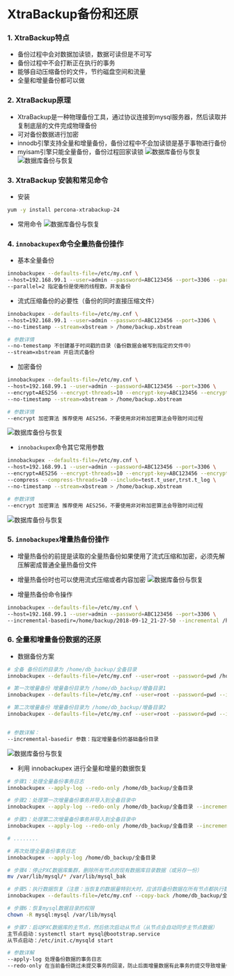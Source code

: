 # XtraBackup备份和还原

### 1. XtraBackup特点
- 备份过程中会对数据加读锁，数据可读但是不可写
- 备份过程中不会打断正在执行的事务
- 能够自动压缩备份的文件，节约磁盘空间和流量
- 全量和增量备份都可以做

### 2. XtraBackup原理
- XtraBackup是一种物理备份工具，通过协议连接到mysql服务器，然后读取并复制底层的文件完成物理备份
- 可对备份数据进行加密
- innodb引擎支持全量和增量备份，备份过程中不会加读锁是基于事物进行备份
- myisam引擎只能全量备份，备份过程回家读锁
![数据库备份与恢复](./images/2-7.png)
![数据库备份与恢复](./images/3-1.png)

### 3. XtraBackup 安装和常见命令
- 安装
```bash
yum -y install percona-xtrabackup-24
```
- 常用命令
![数据库备份与恢复](./images/2-8.png)

### 4. `innobackupex`命令全量热备份操作
- 基本全量备份
```bash
innobackupex --defaults-file=/etc/my.cnf \
--host=192.168.99.1 --user=admin --password=ABC123456 --port=3306 --parallel=2 /home/backup
--parallel=2 指定备份是使用的线程数，并发备份 
```
- 流式压缩备份的必要性（备份的同时直接压缩文件）
```bash
innobackupex --defaults-file=/etc/my.cnf \
--host=192.168.99.1 --user=admin --password=ABC123456 --port=3306 \
--no-timestamp --stream=xbstream > /home/backup.xbstream

# 参数详情
--no-temestamp 不创建基于时间戳的目录（备份数据会被写到指定的文件中）
--stream=xbstream 开启流式备份
```
- 加密备份
```bash
innobackupex --defaults-file=/etc/my.cnf \
--host=192.168.99.1 --user=admin --password=ABC123456 --port=3306 \
--encrypt=AES256 --encrypt-threads=10 --encrypt-key=ABC123456 --encrypt-chunk-size=512 \
--no-timestamp --stream=xbstream > /home/backup.xbstream

# 参数详情
--encrypt 加密算法 推荐使用 AES256，不要使用非对称加密算法会导致时间过程
```
![数据库备份与恢复](./images/3-2.png)

- `innobackupex`命令其它常用参数
```bash
innobackupex --defaults-file=/etc/my.cnf \
--host=192.168.99.1 --user=admin --password=ABC123456 --port=3306 \
--encrypt=AES256 --encrypt-threads=10 --encrypt-key=ABC123456 --encrypt-chunk-size=512 \
--compress --compress-threads=10 --include=test.t_user,trst.t_log \
--no-timestamp --stream=xbstream > /home/backup.xbstream

# 参数详情
--encrypt 加密算法 推荐使用 AES256，不要使用非对称加密算法会导致时间过程
```
![数据库备份与恢复](./images/3-3.png)

### 5. `innobackupex`增量热备份操作 
- 增量热备份的前提是读取的全量热备份如果使用了流式压缩和加密，必须先解压解密成普通全量热备份文件
- 增量热备份时也可以使用流式压缩或者内容加密
![数据库备份与恢复](./images/3-4.png)

- 增量热备份命令操作

```bash
innobackupex --defaults-file=/etc/my.cnf \
--host=192.168.99.1 --user=admin --password=ABC123456 --port=3306 \
--incremental-basedir=/home/backup/2018-09-12_21-27-50 --incremental /home/backup/incremental
```


### 6. 全量和增量备份数据的还原

- 数据备份方案
```bash
# 全备 备份后的目录为 /home/db_backup/全备目录
innobackupex --defaults-file=/etc/my.cnf --user=root --password=pwd /home/db_backup/ 

# 第一次增量备份 增量备份目录为 /home/db_backup/增备目录1
innobackupex --defaults-file=/etc/my.cnf --user=root --password=pwd --incremental /home/db_backup/ --incremental-basedir=/home/db_backup/全备目录

# 第二次增量备份 增量备份目录为 /home/db_backup/增备目录2
innobackupex --defaults-file=/etc/my.cnf --user=root --password=pwd --incremental /home/db_backup/ --incremental-basedir=/home/db_backup/增备目录1


# 参数详解：
--incremental-basedir 参数：指定增量备份的基础备份目录
```
![数据库备份与恢复](./images/3-5.png)


- 利用 innobackupex 进行全量和增量的数据恢复

```bash
# 步骤1：处理全量备份事务日志 
innobackupex --apply-log --redo-only /home/db_backup/全备目录

# 步骤2：处理第一次增量备份事务并导入到全备目录中
innobackupex --apply-log --redo-only /home/db_backup/全备目录 --incremental-dir /home/db_backup/增备目录1

# 步骤3：处理第二次增量备份事务并导入到全备目录中
innobackupex --apply-log --redo-only /home/db_backup/全备目录 --incremental-dir /home/db_backup/增备目录2

# ........

# 再次处理全量备份事务日志
innobackupex --apply-log /home/db_backup/全备目录

# 步骤4：停止PXC数据库集群，删除所有节点的现有数据库目录数据（或另存一份）
mv /var/lib/mysql/* /var/lib/mysql_bak

# 步骤5：执行数据恢复（注意：当恢复的数据量特别大时，应该将备份数据在所有节点都执行数据恢复，数据量较小时可以只在主节点恢复然后从节点会自动同步的。）
innobackupex --defaults-file=/etc/my.cnf --copy-back /home/db_backup/全备目录

# 步骤6：恢复mysql数据目录的权限
chown -R mysql:mysql /var/lib/mysql

# 步骤7：启动PXC数据库的主节点，然后依次启动从节点（从节点会自动同步主节点数据）
主节点启动：systemctl start mysql@bootstrap.service
从节点启动：/etc/init.c/mysqld start

# 参数详解
--apply-log 处理备份数据的事务日志
--redo-only 在当前备份跳过未提交事务的回滚，防止后面增量数据有此事务的提交导致增量备份恢复时引起事务冲突，导致备份无法使用的问题

```